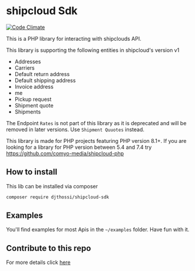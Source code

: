 # shipcloud Sdk
[![Code Climate](https://api.codeclimate.com/v1/badges/cd0fed66f28952e53039/maintainability)](https://codeclimate.com/github/DjThossi/shipcloud-sdk/maintainability)

This is a PHP library for interacting with shipclouds API.

This library is supporting the following entities in shipcloud's version v1

- Addresses
- Carriers
- Default return address
- Default shipping address
- Invoice address
- me
- Pickup request
- Shipment quote
- Shipments

The Endpoint `Rates` is not part of this library as it is deprecated and will be removed in later versions. Use `Shipment Quuotes` instead.

This library is made for PHP projects featuring PHP version 8.1+.
If you are looking for a library for PHP version between 5.4 and 7.4 try https://github.com/comyo-media/shipcloud-php

## How to install
This lib can be installed via composer
```bash
composer require djthossi/shipcloud-sdk
```

## Examples
You'll find examples for most Apis in the `~/examples` folder. Have fun with it.

## Contribute to this repo
For more details click [here](CONTRIBUTING.md)

